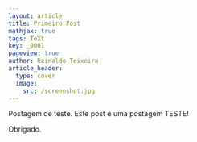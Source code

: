 ```yaml
---
layout: article
title: Primeiro Post
mathjax: true
tags: TeXt
key: _0001
pageview: true
author: Reinaldo Teixeira
article_header:
  type: cover
  image:
    src: /screenshot.jpg
---
```


Postagem de teste. Este post é uma postagem TESTE!

Obrigado.